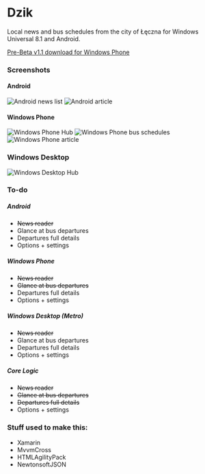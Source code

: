 # Dzik

Local news and bus schedules from the city of Łęczna for Windows Universal 8.1 and Android.

[Pre-Beta v1.1 download for Windows Phone](https://www.windowsphone.com/en-us/store/app/dzik/4447de79-835b-49c2-8bcf-aeb606fde205)

### Screenshots
#### Android
![Android news list](http://i.imgur.com/jhTzL77.png)
![Android article](http://i.imgur.com/D4teVms.png)
#### Windows Phone
![Windows Phone Hub](http://i.imgur.com/mn8zlOj.png)
![Windows Phone bus schedules](http://i.imgur.com/AZzDRRd.png)
![Windows Phone article](http://i.imgur.com/KFSJ7Hl.png)
### Windows Desktop
![Windows Desktop Hub](http://i.imgur.com/yl2tfnK.jpg)

### To-do

##### Android
* ~~News reader~~
* Glance at bus departures
* Departures full details
* Options + settings

##### Windows Phone
* ~~News reader~~
* ~~Glance at bus departures~~
* Departures full details
* Options + settings

##### Windows Desktop (Metro)
* ~~News reader~~
* Glance at bus departures
* Departures full details
* Options + settings


##### Core Logic
* ~~News reader~~
* ~~Glance at bus departures~~
* ~~Departures full details~~
* Options + settings


### Stuff used to make this:
 * Xamarin
 * MvvmCross
 * HTMLAgilityPack
 * NewtonsoftJSON
